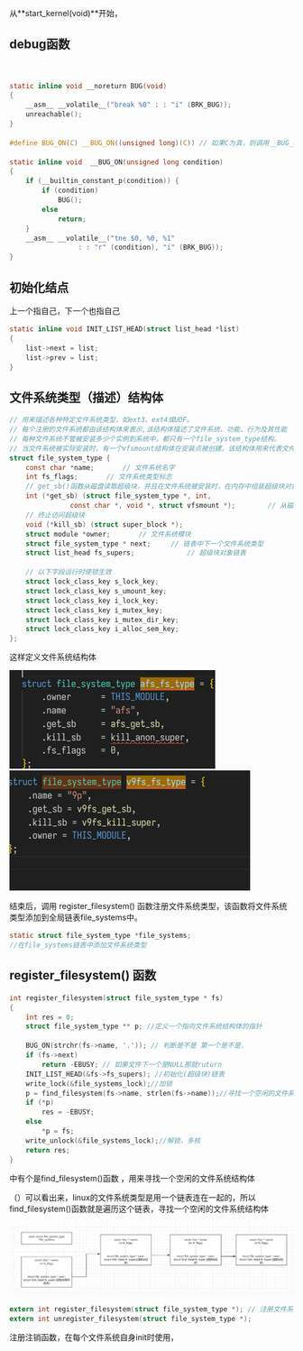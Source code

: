 从**start_kernel(void)**开始，

##  debug函数

``` c


static inline void __noreturn BUG(void)
{
	__asm__ __volatile__("break %0" : : "i" (BRK_BUG));
	unreachable();
}

#define BUG_ON(C) __BUG_ON((unsigned long)(C)) // 如果C为真，则调用__BUG_ON

static inline void  __BUG_ON(unsigned long condition)
{
	if (__builtin_constant_p(condition)) {
		if (condition)
			BUG();
		else
			return;
	}
	__asm__ __volatile__("tne $0, %0, %1"
			     : : "r" (condition), "i" (BRK_BUG));
}

```


## 初始化结点 
上一个指自己，下一个也指自己
``` c
static inline void INIT_LIST_HEAD(struct list_head *list)
{
	list->next = list;
	list->prev = list;
}
```


## 文件系统类型（描述）结构体
```c
// 用来描述各种特定文件系统类型，如ext3、ext4或UDF。
// 每个注册的文件系统都由该结构体来表示,该结构体描述了文件系统、功能、行为及其性能
// 每种文件系统不管被安装多少个实例到系统中，都只有一个file_system_type结构。
// 当文件系统被实际安装时，有一个vfsmount结构体在安装点被创建。该结构体用来代表文件系统的实例，即一个安装点
struct file_system_type {
	const char *name;		// 文件系统名字
	int fs_flags;		// 文件系统类型标志
	// get_sb()函数从磁盘读取超级块，并且在文件系统被安装时，在内存中组装超级块对象，剩余的函数描述文件系统属性。
	int (*get_sb) (struct file_system_type *, int,
		       const char *, void *, struct vfsmount *);		// 从磁盘中读取超级块
	// 终止访问超级块
	void (*kill_sb) (struct super_block *);
	struct module *owner;		// 文件系统模块
	struct file_system_type * next;		// 链表中下一个文件系统类型
	struct list_head fs_supers;				// 超级块对象链表

	// 以下字段运行时使锁生效
	struct lock_class_key s_lock_key;
	struct lock_class_key s_umount_key;
	struct lock_class_key i_lock_key;
	struct lock_class_key i_mutex_key;
	struct lock_class_key i_mutex_dir_key;
	struct lock_class_key i_alloc_sem_key;
};
```


这样定义文件系统结构体 

![alt text](./image/image0.png)
![alt text](./image/image-1.png)

结束后，调用 register_filesystem() 函数注册文件系统类型，该函数将文件系统类型添加到全局链表file_systems中。
``` c 
static struct file_system_type *file_systems;
//在file_systems链表中添加文件系统类型
```


## register_filesystem() 函数

``` c
int register_filesystem(struct file_system_type * fs)
{
	int res = 0;
	struct file_system_type ** p; //定义一个指向文件系统结构体的指针

	BUG_ON(strchr(fs->name, '.')); // 判断是不是 第一个是不是. 
	if (fs->next)
		return -EBUSY; // 如果文件下一个是NULL那就ruturn 
	INIT_LIST_HEAD(&fs->fs_supers); //初始化(超级块)链表
	write_lock(&file_systems_lock);//加锁
	p = find_filesystem(fs->name, strlen(fs->name));//寻找一个空闲的文件系统结构体
	if (*p)
		res = -EBUSY;
	else
		*p = fs;
	write_unlock(&file_systems_lock);//解锁，多核 
	return res;
}

```

中有个是find_filesystem()函数 ，用来寻找一个空闲的文件系统结构体


（）可以看出来，linux的文件系统类型是用一个链表连在一起的，所以find_filesystem()函数就是遍历这个链表，寻找一个空闲的文件系统结构体

![alt text](image/image3.png)

``` c 
extern int register_filesystem(struct file_system_type *); // 注册文件系统
extern int unregister_filesystem(struct file_system_type *); 
```

注册注销函数，在每个文件系统自身init时使用，

 



